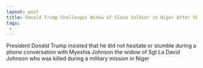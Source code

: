 ```yaml
---
layout: post
title: Donald Trump Challenges Widow of Slain Soldier in Niger After She Criticizes Phone Call
tags:
 -
---
```

President Donald Trump insisted that he did not hesitate or stumble during a phone conversation with Myeshia Johnson  the widow of Sgt La David Johnson who was killed during a military mission in Niger
